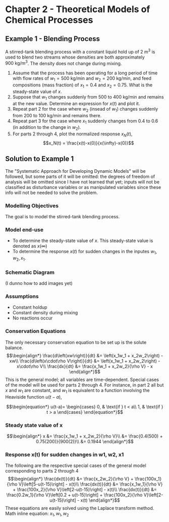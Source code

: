 # Chapter 2 - Theoretical Models of Chemical Processes
## Example 1 - Blending Process
A stirred-tank blending process with a constant liquid hold up of $2~\text{m}^3$ is used to blend two streams whose densities are both approximately $900~\text{kg/m}^3$. The density does not change during mixing.<br/>
1. Assume that the process has been operating for a long period of time with flow rates of $w_1 = 500~\text{kg/min}$ and $w_2 = 200~\text{kg/min}$, and feed compositions (mass fraction) of $x_1 = 0.4$ and $x_2 = 0.75$. What is the steady-state value of $x$.
2. Suppose that $w_1$ changes suddenly from $500$ to $400~\text{kg/min}$ and remains at the new value. Determine an expression for $x(t)$ and plot it.
3. Repeat part 2 for the case where $w_2$ (insead of $w_1$) changes suddenly from $200$ to $100~\text{kg/min}$ and remains there.
4. Repeat part 3 for the case where $x_1$ suddenly changes from $0.4$ to $0.6$ (in addition to the change in $w_2$).
5. For parts 2 through 4, plot the normalized response $x_N(t)$,
$$x_N(t) = \frac{x(t)-x(0)}{x(\infty)-x(0)}$$
## Solution to Example 1
The "Systematic Approach for Developing Dynamic Models" will be followed, but some parts of it will be omitted: the degrees of freedom of analysis will be omitted since I have not learned that yet; inputs will not be classified as disturbance variables or as manipulated variables since these info will not be needed to solve the problem.
### Modelling Objectives
The goal is to model the stirred-tank blending process.
### Model end-use
- To determine the steady-state value of $x$. This steady-state value is denoted as $x(\infty)$
- To determine the response $x(t)$ for sudden changes in the inputes $w_1, w_2, x_1$.
### Schematic Diagram
(I dunno how to add images yet)
### Assumptions
- Constant holdup
- Constant density during mixing
- No reactions occur
### Conservation Equations
The only necessary conservation equation to be set up is the solute balance.<br/>
$$\begin{align*}
    \frac{d\left(xw\right)}{dt} &= \left(x_1w_1 + x_2w_2\right) - xw\\
    \frac{d\left(x\cdot\rho V\right)}{dt} &= \left(x_1w_1 + x_2w_2\right) - x\cdot\rho V\\
    \frac{dx}{dt} &= \frac{x_1w_1 + x_2w_2}{\rho V} - x
\end{align*}$$
This is the general model; all variables are time-dependent. Special cases of the model will be used for parts 2 through 4. For instance, in part 2 all but $x$ and $w_1$ are constant, and $w_1$ is equivalent to a function involving the Heaviside function $u(t-a)$,

$$\begin{equation*}
    u(t-a)=
    \begin{cases}
        0, & \text{if } t < a\\
        1, & \text{if } t > a
    \end{cases}
\end{equation*}$$

### Steady state value of x
$$\begin{align*}
x
&= \frac{x_1w_1 + x_2w_2}{\rho V}\\
&= \frac{0.4(500) + 0.75(200)}{900(2)}\\
&= 0.1944
\end{align*}$$
### Response x(t) for sudden changes in w1, w2, x1
The following are the respective special cases of the general model corresponding to parts 2 through 4
$$\begin{align*}
    \frac{dx(t)}{dt} &= \frac{x_2w_2}{\rho V} + \frac{100x_1}{\rho V}\left[5-u(t-15)\right] - x(t)\\
    \frac{dx(t)}{dt} &= \frac{x_1w_1}{\rho V} + \frac{100x_2}{\rho V}\left[2-u(t-15)\right] - x(t)\\
    \frac{dx(t)}{dt} &= \frac{0.2w_1}{\rho V}\left[0.2 + u(t-15)\right] + \frac{100x_2}{\rho V}\left[2-u(t-15)\right] - x(t)
\end{align*}$$
These equations are easily solved using the Laplace transform method.<br/>
Math inline equation: $x_1, w_1, w_2$
